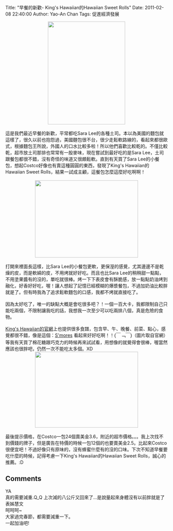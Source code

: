 Title: "早餐的新歡- King's Hawaiian的Hawaiian Sweet Rolls"
Date: 2011-02-08 22:40:00
Author: Yao-An Chan
Tags: 促進經濟發展


<div class='post'>
<div class="separator" style="clear: both; text-align: center;"><a href="http://4.bp.blogspot.com/_mvtDPM7iODU/TVIF3BCsUFI/AAAAAAAAJmI/t-oo3lJp7OE/s1600/P1010310.jpg" imageanchor="1" style="margin-left: 1em; margin-right: 1em;"><img border="0" height="320" src="http://4.bp.blogspot.com/_mvtDPM7iODU/TVIF3BCsUFI/AAAAAAAAJmI/t-oo3lJp7OE/s320/P1010310.jpg" width="240" /></a></div><br />這是我們最近早餐的新歡，平常都吃Sara Lee的各種土司。本以為美國的麵包就這樣了，很久以前也抱怨過，美國麵包很不台，很少走鬆軟路線的，看起來都很歐式，根據麵包王所說，外國人的口水比較多啦！所以他們喜歡比較乾的。不僅比較乾，超市放土司那排也常常有一股麥味，現在嘗試到最好吃的是Sara Lee，土司跟餐包都很不錯，沒有奇怪的味道又很頗鬆軟。直到有天買了Sara Lee的小餐包，想起Costco好像也有賣這種圓圓的東西，發現了King's Hawaiian的Hawaiian Sweet Rolls，結果一試成主顧，這餐包怎麼這麼好吃啊啊！<br /><br /><div class="separator" style="clear: both; text-align: center;"><a href="http://2.bp.blogspot.com/_mvtDPM7iODU/TVISFrZlcXI/AAAAAAAAJmU/WcsE3uOgh0s/s1600/P1010311.jpg" imageanchor="1" style="margin-left: 1em; margin-right: 1em;"><img border="0" height="240" src="http://2.bp.blogspot.com/_mvtDPM7iODU/TVISFrZlcXI/AAAAAAAAJmU/WcsE3uOgh0s/s320/P1010311.jpg" width="320" /></a></div><br />打開來裡面長這樣，比Sara Lee的小餐包更軟，更保溼的感覺，尤其邊邊不是乾燥的皮，而是軟綿的皮，不用烤就好好吃。而且也比Sara Lee的稍稍甜一點點，不用塗果醬有的沒的，單吃就很棒。烤一下下表皮會有酥脆感，放一點點奶油烤到融化，好香好好吃，喔！讓人想起了記憶已經模糊的爆漿餐包，不過加奶油比較胖就是了。但有時我為了追求鬆軟麵包的口感，我都不烤就直接吃了。<br /><br />因為太好吃了，唯一的缺點大概是會吃很多吧？！一個一百大卡，我都限制自己只能吃兩個，不限制讓我吃的話，我想我一次至少可以吃兩排八個，真是危險的食物。<br /><br /><a href="http://www.kingshawaiian.com/">King's Hawaiian的官網</a>上也提供很多食譜，包含早、午、晚餐、前菜、點心，感覺都很不錯，像是這個：<a href="http://www.kingshawaiian.com/recipes/desserts/Smores/">S'mores</a>&nbsp;看起來好好吃啊！！<span class="Apple-style-span" style="font-family: sans-serif; font-size: 15px; line-height: 22px;">(￣﹁￣)</span>（圖片取自官網）等我有天買了棉花糖跟巧克力的時候再來試試看，用想像的就覺得會很棒，喔當然應該也很胖吧，仍然一次不能吃太多個。XD<br /><div class="separator" style="clear: both; text-align: center;"><a href="http://4.bp.blogspot.com/_mvtDPM7iODU/TVIKpgl6FoI/AAAAAAAAJmQ/hVi0ffHV1Sg/s1600/Screen+shot+2011-02-07+at+11.13.24+PM.png" imageanchor="1" style="margin-left: 1em; margin-right: 1em;"><img border="0" height="236" src="http://4.bp.blogspot.com/_mvtDPM7iODU/TVIKpgl6FoI/AAAAAAAAJmQ/hVi0ffHV1Sg/s320/Screen+shot+2011-02-07+at+11.13.24+PM.png" width="320" /></a></div><br />最後提示價格，在Costco一包24個賣美金3.6，附近的超市價格。。。我上次找不到價錢的牌子，但是廣告在特價的時候一包12個的也要賣美金2.5。比起來Costco很便宜吧！不過好像只有原味的，沒有蜂蜜什麼有的沒的口味。下次不知道早餐要吃什麼的時候，記得考慮一下King's Hawaiian的Hawaiian Sweet Rolls，誠心的推薦。:D</div>
<h2>Comments</h2>
<div class='comments'>
<div class='comment'>
<div class='author'>YA</div>
<div class='content'>
真的需要減重.Q_Q 上次減的八公斤又回來了...是說量起來身體沒有以前胖就是了</div>
</div>
<div class='comment'>
<div class='author'>表姊慧文</div>
<div class='content'>
呵呵呵~<br />大家過完春節，都需要減重一下。<br />一起加油吧!</div>
</div>
</div>
